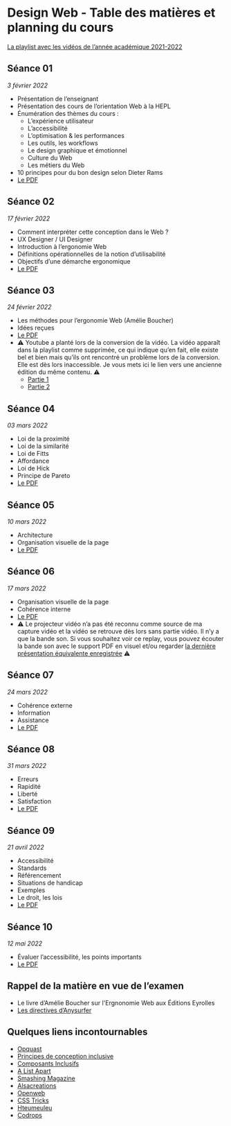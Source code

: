 # Design Web - Table des matières et planning du cours

[La playlist avec les vidéos de l’année académique 2021-2022](https://www.youtube.com/playlist?list=PLg9HTCEtaWMgmGm2BLD_6t_-SPwafS1es)

## Séance 01

*3 février 2022*

- Présentation de l’enseignant
- Présentation des cours de l’orientation Web à la HEPL
- Énumération des thèmes du cours :
	- L’expérience utilisateur
	- L’accessibilité
	- L’optimisation & les performances
	- Les outils, les workflows
	- Le design graphique et émotionnel
	- Culture du Web
	- Les métiers du Web
- 10 principes pour du bon design selon Dieter Rams
- [Le PDF](pdfs/2022/01.pdf)

## Séance 02

*17 février 2022*

- Comment interpréter cette conception dans le Web ?
- UX Designer / UI Designer
- Introduction à l’ergonomie Web
- Définitions opérationnelles de la notion d’utilisabilité
- Objectifs d’une démarche ergonomique
- [Le PDF](pdfs/2022/02.pdf)

## Séance 03

*24 février 2022*

- Les méthodes pour l’ergonomie Web (Amélie Boucher)
- Idées reçues
- [Le PDF](pdfs/2022/03.pdf)
- ⚠️ Youtube a planté lors de la conversion de la vidéo. La vidéo apparaît dans la playlist comme supprimée, ce qui indique qu’en fait, elle existe bel et bien mais qu’ils ont rencontré un problème lors de la conversion. Elle est dès lors inaccessible. Je vous mets ici le lien vers une ancienne édition du même contenu. ⚠️
  - [Partie 1](https://www.youtube.com/watch?v=jMCRuK2a9bg&t=5297s)
  - [Partie 2](https://www.youtube.com/watch?v=xcH2uCzp6xM)


## Séance 04

*03 mars 2022*

- Loi de la proximité
- Loi de la similarité
- Loi de Fitts
- Affordance
- Loi de Hick
- Principe de Pareto
- [Le PDF](pdfs/2022/04.pdf)

## Séance 05

*10 mars 2022*

- Architecture
- Organisation visuelle de la page
- [Le PDF](pdfs/2022/05.pdf)

## Séance 06

*17 mars 2022*

- Organisation visuelle de la page
- Cohérence interne
- [Le PDF](pdfs/2022/06.pdf)
- ⚠️ Le projecteur vidéo n’a pas été reconnu comme source de ma capture vidéo et la vidéo se retrouve dès lors sans partie vidéo. Il n’y a que la bande son. Si vous souhaitez voir ce replay, vous pouvez écouter la bande son avec le support PDF en visuel et/ou regarder [la dernière présentation équivalente enregistrée](https://www.youtube.com/watch?v=QTQpllPiWJ0) ⚠️

## Séance 07

*24 mars 2022*

- Cohérence externe
- Information
- Assistance
- [Le PDF](pdfs/2022/07.pdf)

## Séance 08

*31 mars 2022*

- Erreurs
- Rapidité
- Liberté
- Satisfaction
- [Le PDF](pdfs/2022/08.pdf)

## Séance 09

*21 avril 2022*

- Accessibilité
- Standards
- Référencement
- Situations de handicap
- Exemples
- Le droit, les lois
- [Le PDF](pdfs/2022/09.pdf)

## Séance 10

*12 mai 2022*

- Évaluer l’accessibilité, les points importants
- [Le PDF](pdfs/2022/10.pdf)

## Rappel de la matière en vue de l’examen

- Le livre d’Amélie Boucher sur l'Ergnonomie Web aux Éditions Eyrolles
- [Les directives d’Anysurfer](http://www.anysurfer.be/fr/en-pratique/directives)

## Quelques liens incontournables
- [Opquast](https://checklists.opquast.com/fr/assurance-qualite-web/)
- [Principes de conception inclusive](https://inclusivedesignprinciples.org/fr/)
- [Composants Inclusifs](https://inclusive-components.design/)
- [A List Apart](http://www.alistapart.com)
- [Smashing Magazine](http://www.smashingmagazine.com)
- [Alsacreations](http://www.alsacreations.com)
- [Openweb](http://openweb.eu.org)
- [CSS Tricks](http://www.css-tricks.com)
- [Hteumeuleu](http://www.hteumeuleu.fr)
- [Codrops](http://tympanus.net/codrops/)
